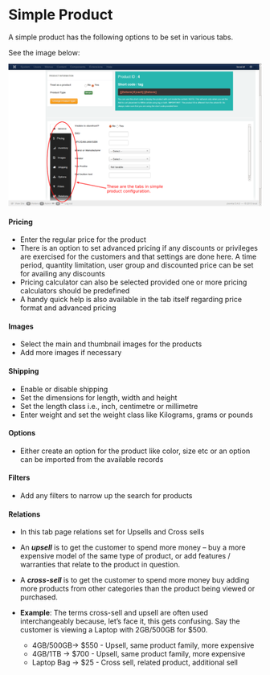# Simple Product

A simple product has the following options to be set in various tabs.

See the image below:

![Simple Product](product_simple_general.png)


#### Pricing
* Enter the regular price for the product
* There is an option to set advanced pricing if any discounts or privileges are exercised for the customers and that settings are done here. A time period, quantity limitation, user group and discounted price can be set for availing any discounts
* Pricing calculator can also be selected provided one or more pricing calculators should be predefined
* A handy quick help is also available in the tab itself regarding price format and advanced pricing



#### Images
* Select the main and thumbnail images for the products
* Add more images if necessary

#### Shipping
* Enable or disable shipping
* Set the dimensions for length, width and height
* Set the length class i.e., inch, centimetre or millimetre
* Enter weight and set the weight class like Kilograms, grams or pounds

#### Options
* Either create an option for the product like color, size etc or an option can be imported from the available records

#### Filters
* Add any filters to narrow up the search for products

#### Relations
* In this tab page relations set for Upsells and Cross sells
* An ***upsell*** is to get the customer to spend more money – buy a more expensive model of the same type of product, or add features / warranties that relate to the product in question.
* A ***cross-sell*** is to get the customer to spend more money buy adding more products from other categories than the product being viewed or purchased.
* **Example**:
    The terms cross-sell and upsell are often used interchangeably because, let’s face it, this gets confusing. Say the customer is viewing a Laptop with 2GB/500GB for $500.

    * 4GB/500GB-> $550 - Upsell, same product family, more expensive
    * 4GB/1TB -> $700  - Upsell, same product family, more expensive
    * Laptop Bag -> $25 - Cross sell, related product, additional sell
